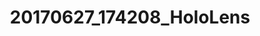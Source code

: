 ---
layout: default
category: bts
tags: ["hololens","microsoft","pets"]
video: "https://player.vimeo.com/video/223367065?badge=0&amp;autopause=0&amp;player_id=0&amp;app_id=72231"
title: "20170627_174208_HoloLens"
thumbnail: "https://i.vimeocdn.com/video/642138633_295x166.jpg?r=pad"
---
